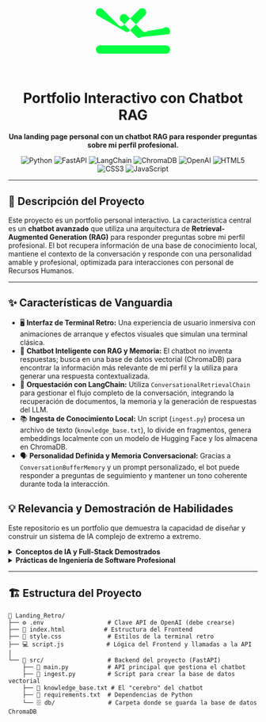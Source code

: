 <div align="center">
  <!-- ICONO SVG DE TERMINAL -->
  <svg xmlns="http://www.w3.org/2000/svg" viewBox="0 0 576 512" width="150" fill="#00FF41">
    <path d="M9.4 86.6C-3.1 74.1-3.1 53.9 9.4 41.4s32.8-12.5 45.3 0L177.3 164c4.9 4.9 11.4 7.4 18 7.4s13.1-2.5 18-7.4L335.9 41.4c12.5-12.5 32.8-12.5 45.3 0s12.5 32.8 0 45.3L258.7 209.1c-4.9 4.9-11.4 7.4-18 7.4s-13.1-2.5-18-7.4L9.4 86.6zM566.6 233.4c12.5-12.5 12.5-32.8 0-45.3s-32.8-12.5-45.3 0L398.7 209.1c-4.9 4.9-11.4 7.4-18 7.4s-13.1-2.5-18-7.4L239.9 86.6c-12.5-12.5-32.8-12.5-45.3 0s-12.5 32.8 0 45.3L317.3 254.7c4.9 4.9 11.4 7.4 18 7.4s13.1-2.5 18-7.4L566.6 233.4zM576 352c0-17.7-14.3-32-32-32H32c-17.7 0-32 14.3-32 32s14.3 32 32 32H544c17.7 0 32-14.3 32-32z"/>
  </svg>
  <h1 align="center">
    Portfolio Interactivo con Chatbot RAG
  </h1>
  <p align="center">
    <strong>Una landing page personal con un chatbot RAG para responder preguntas sobre mi perfil profesional.</strong>
  </p>
</div>

<p align="center">
  <img src="https://img.shields.io/badge/Python-3.10+-3776AB?style=for-the-badge&logo=python&logoColor=white" alt="Python">
  <img src="https://img.shields.io/badge/FastAPI-009688?style=for-the-badge&logo=fastapi&logoColor=white" alt="FastAPI">
  <img src="https://img.shields.io/badge/LangChain-8A46FF?style=for-the-badge" alt="LangChain">
  <img src="https://img.shields.io/badge/ChromaDB-6E44FF?style=for-the-badge" alt="ChromaDB">
  <img src="https://img.shields.io/badge/OpenAI-412991?style=for-the-badge&logo=openai&logoColor=white" alt="OpenAI">
  <img src="https://img.shields.io/badge/HTML5-E34F26?style=for-the-badge&logo=html5&logoColor=white" alt="HTML5">
  <img src="https://img.shields.io/badge/CSS3-1572B6?style=for-the-badge&logo=css3&logoColor=white" alt="CSS3">
  <img src="https://img.shields.io/badge/JavaScript-F7DF1E?style=for-the-badge&logo=javascript&logoColor=black" alt="JavaScript">
</p>

---

## 📜 Descripción del Proyecto

Este proyecto es un portfolio personal interactivo. La característica central es un **chatbot avanzado** que utiliza una arquitectura de **Retrieval-Augmented Generation (RAG)** para responder preguntas sobre mi perfil profesional. El bot recupera información de una base de conocimiento local, mantiene el contexto de la conversación y responde con una personalidad amable y profesional, optimizada para interacciones con personal de Recursos Humanos.

---

## ✨ Características de Vanguardia

-   🖥️ **Interfaz de Terminal Retro:** Una experiencia de usuario inmersiva con animaciones de arranque y efectos visuales que simulan una terminal clásica.
-   🤖 **Chatbot Inteligente con RAG y Memoria:** El chatbot no inventa respuestas; busca en una base de datos vectorial (ChromaDB) para encontrar la información más relevante de mi perfil y la utiliza para generar una respuesta contextualizada.
-   🧠 **Orquestación con LangChain:** Utiliza `ConversationalRetrievalChain` para gestionar el flujo completo de la conversación, integrando la recuperación de documentos, la memoria y la generación de respuestas del LLM.
-   📚 **Ingesta de Conocimiento Local:** Un script (`ingest.py`) procesa un archivo de texto (`knowledge_base.txt`), lo divide en fragmentos, genera embeddings localmente con un modelo de Hugging Face y los almacena en ChromaDB.
-   🗣️ **Personalidad Definida y Memoria Conversacional:** Gracias a `ConversationBufferMemory` y un prompt personalizado, el bot puede responder a preguntas de seguimiento y mantener un tono coherente durante toda la interacción.

## 💡 Relevancia y Demostración de Habilidades

Este repositorio es un portfolio que demuestra la capacidad de diseñar y construir un sistema de IA complejo de extremo a extremo.

<details>
  <summary><strong>Conceptos de IA y Full-Stack Demostrados</strong></summary>
  <br/>
  <ul>
    <li><strong>Retrieval-Augmented Generation (RAG):</strong> Implementación de un sistema RAG completo, desde la ingesta de datos hasta la generación de respuestas.</li>
    <li><strong>Gestión de Memoria Conversacional:</strong> Capacidad de mantener el contexto en una conversación, permitiendo preguntas de seguimiento.</li>
    <li><strong>Desarrollo Full-Stack:</strong> Conexión de un frontend interactivo en JavaScript con un backend de IA en Python a través de una API REST.</li>
    <li><strong>Embeddings Locales:</strong> Uso de modelos de Hugging Face para generar embeddings sin depender de una API externa, demostrando optimización de costes y flexibilidad.</li>
  </ul>
</details>

<details>
  <summary><strong>Prácticas de Ingeniería de Software Profesional</strong></summary>
  <br/>
  <ul>
    <li><strong>Diseño de API con FastAPI:</strong> Creación de un endpoint robusto y bien documentado para la lógica del chatbot.</li>
    <li><strong>Gestión de Dependencias:</strong> Uso de <code>requirements.txt</code> para garantizar la reproducibilidad del entorno.</li>
    <li><strong>Gestión de Secretos:</strong> Uso de un archivo <code>.env</code> para manejar claves API de forma segura.</li>
    <li><strong>Separación de Responsabilidades:</strong> Clara distinción entre la lógica del frontend (JavaScript), el backend (Python) y la ingesta de datos.</li>
  </ul>
</details>

---

## 🏗️ Estructura del Proyecto

```plaintext
📂 Landing_Retro/
├── ⚙️ .env                  # Clave API de OpenAI (debe crearse)
├── 📄 index.html           # Estructura del Frontend
├── 🎨 style.css             # Estilos de la terminal retro
├── 💻 script.js            # Lógica del Frontend y llamadas a la API
│
└── 🧠 src/                  # Backend del proyecto (FastAPI)
    ├── 🐍 main.py           # API principal que gestiona el chatbot
    ├── 🐍 ingest.py         # Script para crear la base de datos vectorial
    ├── 📝 knowledge_base.txt # El "cerebro" del chatbot
    ├── 📜 requirements.txt  # Dependencias de Python
    └── 🗄️ db/               # Carpeta donde se guarda la base de datos ChromaDB
